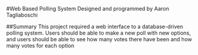 #Web Based Polling System
Designed and programmed by Aaron Tagliaboschi

##Summary
This project required a web interface to a database-driven polling system. Users
should be able to make a new poll with new options, and users should be able to 
see how many votes there have been and how many votes for each option

